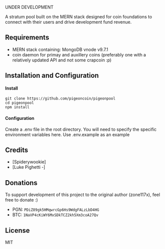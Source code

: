 UNDER DEVELOPMENT

A stratum pool built on the MERN stack designed for coin foundations to connect with their users and drive development fund revenue.


Requirements
------------
* MERN stack containing: MongoDB vnode v9.7.1
* coin daemon for primay and auxillery coins (preferably one with a relatively updated API and not some crapcoin :p)


Installation and Configuration
-------------

#### Install

```
git clone https://github.com/pigeoncoin/pigeonpool
cd pigeonpool
npm install
```

#### Configuration

Create a .env file in the root directory.  You will need to specify the specific environment variables here.  Use .env.example as an example


Credits
-------
* [Spiderywookie]
* [Luke Pighetti -]


Donations
---------
To support development of this project to the original author (zone117x), feel free to donate :)

* PGN: `PDiZ89gk5HMqwrcGp6Hs9WdgFALzLbD4HG`
* BTC: `1NaVP4cKiWY6MxSDkTCZ2kh5Xm3coA27Qv`


License
-------
MIT
